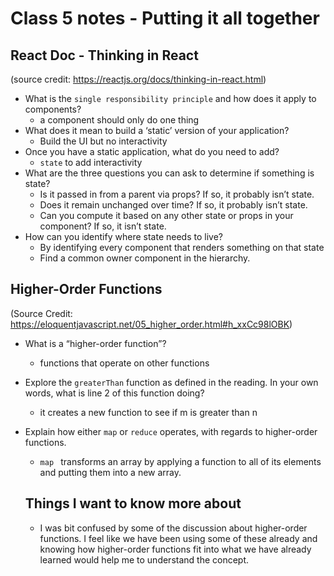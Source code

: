 # Class 5 notes - Putting it all together

## React Doc - Thinking in React

(source credit: https://reactjs.org/docs/thinking-in-react.html)

- What is the `single responsibility principle` and how does it apply to components?
  - a component should only do one thing
- What does it mean to build a ‘static’ version of your application?
  - Build the UI but no interactivity
- Once you have a static application, what do you need to add?
  - `state`  to add interactivity 
- What are the three questions you can ask to determine if something is state?
  - Is it passed in from a parent via props? If so, it probably isn’t state.
  - Does it remain unchanged over time? If so, it probably isn’t state.
  - Can you compute it based on any other state or props in your component? If so, it isn’t state.
- How can you identify where state needs to live?
  - By identifying every component that renders something on that state
  - Find a common owner component in the hierarchy. 

## Higher-Order Functions

(Source Credit: https://eloquentjavascript.net/05_higher_order.html#h_xxCc98lOBK)

- What is a “higher-order function”?
  - functions that operate on other functions
- Explore the `greaterThan` function as defined in the reading. In your own words, what is line 2 of this function doing?
  - it creates a new function to see if m is greater than n
- Explain how either `map` or `reduce` operates, with regards to higher-order functions.
  - `map ` transforms an array by applying a function to all of its elements and putting them into a new array.

  ## Things I want to know more about

  - I was bit confused by some of the discussion about higher-order functions. I feel like we have been using some of these already and knowing how higher-order functions fit into what we have already learned would help me to understand the concept.